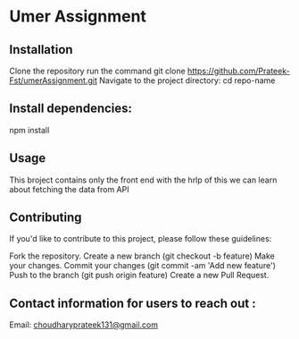 #  Umer Assignment

## Installation

Clone the repository
run the command git clone https://github.com/Prateek-Fst/umerAssignment.git
Navigate to the project directory:
cd  repo-name

## Install dependencies:

npm install

## Usage

This broject  contains only the front end with the hrlp of this we can learn about fetching the data from API

## Contributing

If you'd like to contribute to this project, please follow these guidelines:

Fork the repository.
Create a new branch (git checkout -b feature)
Make your changes.
Commit your changes (git commit -am 'Add new feature')
Push to the branch (git push origin feature)
Create a new Pull Request.

## Contact information for users to reach out :

Email: choudharyprateek131@gmail.com
